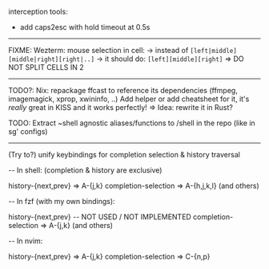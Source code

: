 interception tools:
- add caps2esc with hold timeout at 0.5s

---
FIXME: Wezterm: mouse selection in cell:
-> instead of `[left|middle][middle|right][right|..]`
-> it should do: `[left][middle][right]`
=> DO NOT SPLIT CELLS IN 2

---
TODO?: Nix: repackage ffcast to reference its dependencies (ffmpeg, imagemagick, xprop, xwininfo, ..)
Add helper or add cheatsheet for it, it's _really_ great in KISS and it works perfectly!
=> Idea: rewrite it in Rust?

TODO: Extract ~shell agnostic aliases/functions to /shell in the repo
(like in sg' configs)

---
(Try to?) unify keybindings for completion selection & history traversal

-- In shell: (completion & history are exclusive)

history-{next,prev} => A-{j,k}
completion-selection => A-{h,j,k,l} (and others)

-- In fzf (with my own bindings):

history-{next,prev} -- NOT USED / NOT IMPLEMENTED
completion-selection => A-{j,k} (and others)

-- In nvim:

history-{next,prev} => A-{j,k}
completion-selection => C-{n,p}
